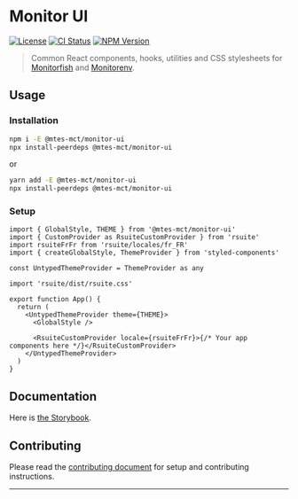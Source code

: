 # Monitor UI

[![License][img-license]][lnk-license] [![CI Status][img-github]][lnk-github] [![NPM Version][img-npm]][lnk-npm]

> Common React components, hooks, utilities and CSS stylesheets for [Monitorfish][lnk-github-monitorfish] and
> [Monitorenv][lnk-github-monitorenv].

## Usage

### Installation

```sh
npm i -E @mtes-mct/monitor-ui
npx install-peerdeps @mtes-mct/monitor-ui
```

or

```sh
yarn add -E @mtes-mct/monitor-ui
npx install-peerdeps @mtes-mct/monitor-ui
```

### Setup

```tsx
import { GlobalStyle, THEME } from '@mtes-mct/monitor-ui'
import { CustomProvider as RsuiteCustomProvider } from 'rsuite'
import rsuiteFrFr from 'rsuite/locales/fr_FR'
import { createGlobalStyle, ThemeProvider } from 'styled-components'

const UntypedThemeProvider = ThemeProvider as any

import 'rsuite/dist/rsuite.css'

export function App() {
  return (
    <UntypedThemeProvider theme={THEME}>
      <GlobalStyle />

      <RsuiteCustomProvider locale={rsuiteFrFr}>{/* Your app components here */}</RsuiteCustomProvider>
    </UntypedThemeProvider>
  )
}
```

## Documentation

Here is [the Storybook][lnk-storybook].

## Contributing

Please read the [contributing document](CONTRIBUTING.md) for setup and contributing instructions.

---

[img-github]:
  https://img.shields.io/github/actions/workflow/status/MTES-MCT/monitor-ui/check.yml?branch=main&style=flat-square
[img-license]: https://img.shields.io/github/license/MTES-MCT/monitor-ui?style=flat-square
[img-npm]: https://img.shields.io/npm/v/@mtes-mct/monitor-ui?style=flat-square
[lnk-github]: https://github.com/MTES-MCT/monitor-ui/actions?query=branch%3Amain++
[lnk-github-monitorenv]: https://github.com/MTES-MCT/monitorenv
[lnk-github-monitorfish]: https://github.com/MTES-MCT/monitorfish
[lnk-license]: https://github.com/MTES-MCT/monitor-ui/blob/main/LICENSE
[lnk-npm]: https://www.npmjs.com/package/@mtes-mct/monitor-ui
[lnk-storybook]: https://mtes-mct.github.io/monitor-ui/

